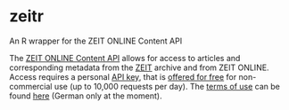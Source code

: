 # zeitr
An R wrapper for the ZEIT ONLINE Content API

The [ZEIT ONLINE Content API](http://developer.zeit.de) allows for access to articles and corresponding metadata from the [ZEIT](http://www.zeit.de) archive and from ZEIT ONLINE. Access requires a personal [API key](http://developer.zeit.de/quickstart), that is [offered for free](http://developer.zeit.de/quickstart) for non-commercial use (up to 10,000 requests per day). The [terms of use](http://developer.zeit.de/licence) can be found [here](http://developer.zeit.de/licence) (German only at the moment).

